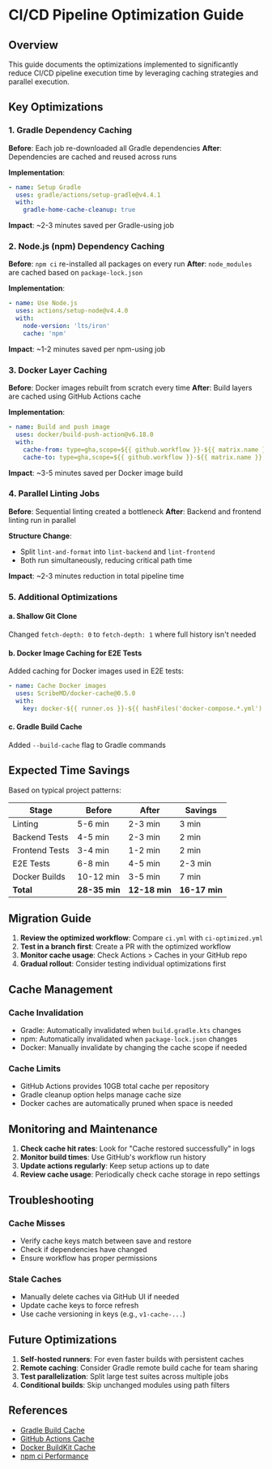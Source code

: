 # CI/CD Pipeline Optimization Guide

## Overview

This guide documents the optimizations implemented to significantly reduce CI/CD pipeline execution time by leveraging caching strategies and parallel execution.

## Key Optimizations

### 1. Gradle Dependency Caching

**Before**: Each job re-downloaded all Gradle dependencies
**After**: Dependencies are cached and reused across runs

**Implementation**:
```yaml
- name: Setup Gradle
  uses: gradle/actions/setup-gradle@v4.4.1
  with:
    gradle-home-cache-cleanup: true
```

**Impact**: ~2-3 minutes saved per Gradle-using job

### 2. Node.js (npm) Dependency Caching

**Before**: `npm ci` re-installed all packages on every run
**After**: `node_modules` are cached based on `package-lock.json`

**Implementation**:
```yaml
- name: Use Node.js
  uses: actions/setup-node@v4.4.0
  with:
    node-version: 'lts/iron'
    cache: 'npm'
```

**Impact**: ~1-2 minutes saved per npm-using job

### 3. Docker Layer Caching

**Before**: Docker images rebuilt from scratch every time
**After**: Build layers are cached using GitHub Actions cache

**Implementation**:
```yaml
- name: Build and push image
  uses: docker/build-push-action@v6.18.0
  with:
    cache-from: type=gha,scope=${{ github.workflow }}-${{ matrix.name }}
    cache-to: type=gha,scope=${{ github.workflow }}-${{ matrix.name }},mode=max
```

**Impact**: ~3-5 minutes saved per Docker image build

### 4. Parallel Linting Jobs

**Before**: Sequential linting created a bottleneck
**After**: Backend and frontend linting run in parallel

**Structure Change**:
- Split `lint-and-format` into `lint-backend` and `lint-frontend`
- Both run simultaneously, reducing critical path time

**Impact**: ~2-3 minutes reduction in total pipeline time

### 5. Additional Optimizations

#### a. Shallow Git Clone
Changed `fetch-depth: 0` to `fetch-depth: 1` where full history isn't needed

#### b. Docker Image Caching for E2E Tests
Added caching for Docker images used in E2E tests:
```yaml
- name: Cache Docker images
  uses: ScribeMD/docker-cache@0.5.0
  with:
    key: docker-${{ runner.os }}-${{ hashFiles('docker-compose.*.yml') }}
```

#### c. Gradle Build Cache
Added `--build-cache` flag to Gradle commands

## Expected Time Savings

Based on typical project patterns:

| Stage | Before | After | Savings |
|-------|--------|-------|---------|
| Linting | 5-6 min | 2-3 min | 3 min |
| Backend Tests | 4-5 min | 2-3 min | 2 min |
| Frontend Tests | 3-4 min | 1-2 min | 2 min |
| E2E Tests | 6-8 min | 4-5 min | 2-3 min |
| Docker Builds | 10-12 min | 3-5 min | 7 min |
| **Total** | **28-35 min** | **12-18 min** | **16-17 min** |

## Migration Guide

1. **Review the optimized workflow**: Compare `ci.yml` with `ci-optimized.yml`
2. **Test in a branch first**: Create a PR with the optimized workflow
3. **Monitor cache usage**: Check Actions > Caches in your GitHub repo
4. **Gradual rollout**: Consider testing individual optimizations first

## Cache Management

### Cache Invalidation
- Gradle: Automatically invalidated when `build.gradle.kts` changes
- npm: Automatically invalidated when `package-lock.json` changes
- Docker: Manually invalidate by changing the cache scope if needed

### Cache Limits
- GitHub Actions provides 10GB total cache per repository
- Gradle cleanup option helps manage cache size
- Docker caches are automatically pruned when space is needed

## Monitoring and Maintenance

1. **Check cache hit rates**: Look for "Cache restored successfully" in logs
2. **Monitor build times**: Use GitHub's workflow run history
3. **Update actions regularly**: Keep setup actions up to date
4. **Review cache usage**: Periodically check cache storage in repo settings

## Troubleshooting

### Cache Misses
- Verify cache keys match between save and restore
- Check if dependencies have changed
- Ensure workflow has proper permissions

### Stale Caches
- Manually delete caches via GitHub UI if needed
- Update cache keys to force refresh
- Use cache versioning in keys (e.g., `v1-cache-...`)

## Future Optimizations

1. **Self-hosted runners**: For even faster builds with persistent caches
2. **Remote caching**: Consider Gradle remote build cache for team sharing
3. **Test parallelization**: Split large test suites across multiple jobs
4. **Conditional builds**: Skip unchanged modules using path filters

## References

- [Gradle Build Cache](https://docs.gradle.org/current/userguide/build_cache.html)
- [GitHub Actions Cache](https://docs.github.com/en/actions/using-workflows/caching-dependencies-to-speed-up-workflows)
- [Docker BuildKit Cache](https://docs.docker.com/build/cache/)
- [npm ci Performance](https://docs.npmjs.com/cli/v9/commands/npm-ci)